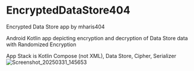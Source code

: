 # EncryptedDataStore404
Encrypted Data Store app by mharis404

Android Kotlin app depicting encryption and decryption of Data Store data with Randomized Encryption

App Stack is Kotlin Compose (not XML), Data Store, Cipher, Serializer
![Screenshot_20250331_145653](https://github.com/user-attachments/assets/391614aa-5942-409b-9638-955f024c972f)
